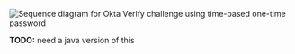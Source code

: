 <div class="common-image-format">

![Sequence diagram for Okta Verify challenge using time-based one-time password](/img/authenticators/dotnet-authenticators-okta-verify-challenge-with-totp.png "All steps in the Okta Verify challenge flow using a time-based one-time password")

**TODO:** need a java version of this

</div>
